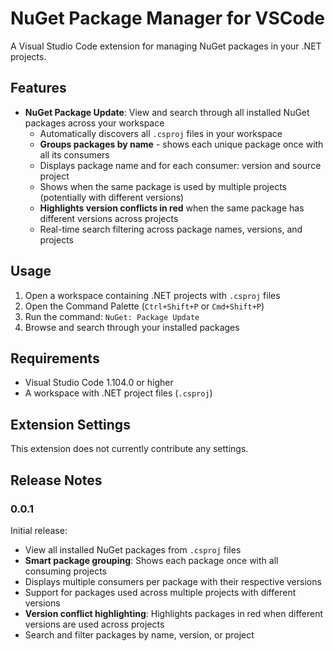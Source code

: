 # NuGet Package Manager for VSCode

A Visual Studio Code extension for managing NuGet packages in your .NET projects.

## Features

- **NuGet Package Update**: View and search through all installed NuGet packages across your workspace
  - Automatically discovers all `.csproj` files in your workspace
  - **Groups packages by name** - shows each unique package once with all its consumers
  - Displays package name and for each consumer: version and source project
  - Shows when the same package is used by multiple projects (potentially with different versions)
  - **Highlights version conflicts in red** when the same package has different versions across projects
  - Real-time search filtering across package names, versions, and projects

## Usage

1. Open a workspace containing .NET projects with `.csproj` files
2. Open the Command Palette (`Ctrl+Shift+P` or `Cmd+Shift+P`)
3. Run the command: `NuGet: Package Update`
4. Browse and search through your installed packages

## Requirements

- Visual Studio Code 1.104.0 or higher
- A workspace with .NET project files (`.csproj`)

## Extension Settings

This extension does not currently contribute any settings.

## Release Notes

### 0.0.1

Initial release:

- View all installed NuGet packages from `.csproj` files
- **Smart package grouping**: Shows each package once with all consuming projects
- Displays multiple consumers per package with their respective versions
- Support for packages used across multiple projects with different versions
- **Version conflict highlighting**: Highlights packages in red when different versions are used across projects
- Search and filter packages by name, version, or project

